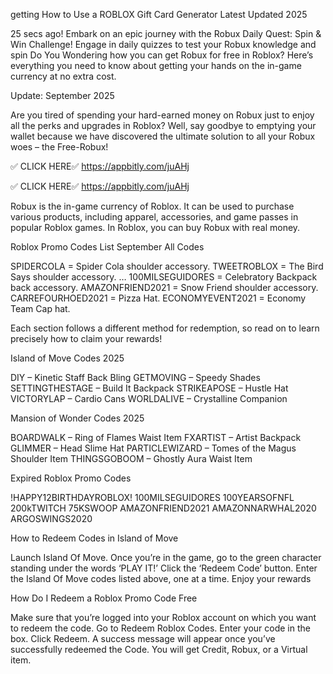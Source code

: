 getting How to Use a ROBLOX Gift Card Generator Latest Updated 2025


25 secs ago! Embark on an epic journey with the Robux Daily Quest: Spin & Win Challenge! Engage in daily quizzes to test your Robux knowledge and spin  Do You Wondering how you can get Robux for free in Roblox? Here’s everything you need to know about getting your hands on the in-game currency at no extra cost.

Update: September 2025

Are you tired of spending your hard-earned money on Robux just to enjoy all the perks and upgrades in Roblox? Well, say goodbye to emptying your wallet because we have discovered the ultimate solution to all your Robux woes – the Free-Robux!

✅ CLICK HERE✅ https://appbitly.com/juAHj


✅ CLICK HERE✅ https://appbitly.com/juAHj

Robux is the in-game currency of Roblox. It can be used to purchase various products, including apparel, accessories, and game passes in popular Roblox games. In Roblox, you can buy Robux with real money.




Roblox Promo Codes List
September All Codes




SPIDERCOLA = Spider Cola shoulder accessory.
TWEETROBLOX = The Bird Says shoulder accessory. …
100MILSEGUIDORES = Celebratory Backpack back accessory.
AMAZONFRIEND2021 = Snow Friend shoulder accessory.
CARREFOURHOED2021 = Pizza Hat.
ECONOMYEVENT2021 = Economy Team Cap hat.


Each section follows a different method for redemption, so read on to learn precisely how to claim your rewards!

Island of Move Codes 2025



DIY – Kinetic Staff Back Bling
GETMOVING – Speedy Shades
SETTINGTHESTAGE – Build It Backpack
STRIKEAPOSE – Hustle Hat
VICTORYLAP – Cardio Cans
WORLDALIVE – Crystalline Companion


Mansion of Wonder Codes 2025



BOARDWALK – Ring of Flames Waist Item
FXARTIST – Artist Backpack
GLIMMER – Head Slime Hat
PARTICLEWIZARD – Tomes of the Magus Shoulder Item
THINGSGOBOOM – Ghostly Aura Waist Item


Expired Roblox Promo Codes



!HAPPY12BIRTHDAYROBLOX!
100MILSEGUIDORES
100YEARSOFNFL
200kTWITCH
75KSWOOP
AMAZONFRIEND2021
AMAZONNARWHAL2020
ARGOSWINGS2020


How to Redeem Codes in Island of Move



Launch Island Of Move.
Once you’re in the game, go to the green character standing under the words ‘PLAY IT!’
Click the ‘Redeem Code’ button.
Enter the Island Of Move codes listed above, one at a time.
Enjoy your rewards


How Do I Redeem a Roblox Promo Code Free




Make sure that you’re logged into your Roblox account on which you want to redeem the code.
Go to Redeem Roblox Codes.
Enter your code in the box.
Click Redeem.
A success message will appear once you’ve successfully redeemed the Code.
You will get Credit, Robux, or a Virtual item.
